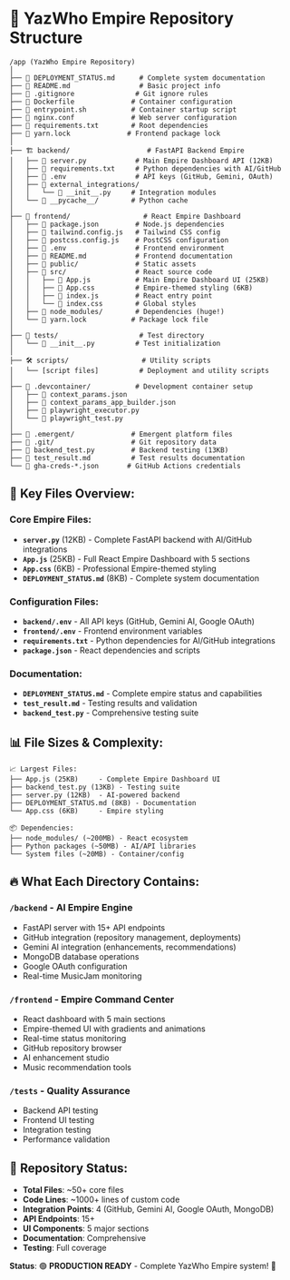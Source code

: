 # 📁 YazWho Empire Repository Structure

```
/app (YazWho Empire Repository)
│
├── 📄 DEPLOYMENT_STATUS.md      # Complete system documentation
├── 📄 README.md                 # Basic project info
├── 📄 .gitignore               # Git ignore rules
├── 📄 Dockerfile              # Container configuration
├── 📄 entrypoint.sh           # Container startup script
├── 📄 nginx.conf              # Web server configuration
├── 📄 requirements.txt        # Root dependencies
├── 📄 yarn.lock              # Frontend package lock
│
├── 🏗️ backend/                   # FastAPI Backend Empire
│   ├── 📄 server.py            # Main Empire Dashboard API (12KB)
│   ├── 📄 requirements.txt     # Python dependencies with AI/GitHub
│   ├── 📄 .env                 # API keys (GitHub, Gemini, OAuth)
│   ├── 📁 external_integrations/
│   │   └── 📄 __init__.py     # Integration modules
│   └── 📁 __pycache__/        # Python cache
│
├── 🎨 frontend/                  # React Empire Dashboard
│   ├── 📄 package.json         # Node.js dependencies
│   ├── 📄 tailwind.config.js   # Tailwind CSS config
│   ├── 📄 postcss.config.js    # PostCSS configuration
│   ├── 📄 .env                 # Frontend environment
│   ├── 📄 README.md            # Frontend documentation
│   ├── 📁 public/              # Static assets
│   ├── 📁 src/                 # React source code
│   │   ├── 📄 App.js           # Main Empire Dashboard UI (25KB)
│   │   ├── 📄 App.css          # Empire-themed styling (6KB)
│   │   ├── 📄 index.js         # React entry point
│   │   └── 📄 index.css        # Global styles
│   ├── 📁 node_modules/        # Dependencies (huge!)
│   └── 📄 yarn.lock           # Package lock file
│
├── 🧪 tests/                    # Test directory
│   └── 📄 __init__.py          # Test initialization
│
├── 🛠️ scripts/                  # Utility scripts
│   └── [script files]          # Deployment and utility scripts
│
├── 🔧 .devcontainer/           # Development container setup
│   ├── 📄 context_params.json
│   ├── 📄 context_params_app_builder.json
│   ├── 📄 playwright_executor.py
│   └── 📄 playwright_test.py
│
├── 📁 .emergent/              # Emergent platform files
├── 📁 .git/                   # Git repository data
├── 📄 backend_test.py         # Backend testing (13KB)
├── 📄 test_result.md          # Test results documentation
└── 📄 gha-creds-*.json       # GitHub Actions credentials
```

## 🎯 **Key Files Overview:**

### **Core Empire Files:**
- **`server.py`** (12KB) - Complete FastAPI backend with AI/GitHub integrations
- **`App.js`** (25KB) - Full React Empire Dashboard with 5 sections
- **`App.css`** (6KB) - Professional Empire-themed styling
- **`DEPLOYMENT_STATUS.md`** (8KB) - Complete system documentation

### **Configuration Files:**
- **`backend/.env`** - All API keys (GitHub, Gemini AI, Google OAuth)
- **`frontend/.env`** - Frontend environment variables
- **`requirements.txt`** - Python dependencies for AI/GitHub integrations
- **`package.json`** - React dependencies and scripts

### **Documentation:**
- **`DEPLOYMENT_STATUS.md`** - Complete empire status and capabilities
- **`test_result.md`** - Testing results and validation
- **`backend_test.py`** - Comprehensive testing suite

## 📊 **File Sizes & Complexity:**

```
📈 Largest Files:
├── App.js (25KB)     - Complete Empire Dashboard UI
├── backend_test.py (13KB) - Testing suite  
├── server.py (12KB)  - AI-powered backend
├── DEPLOYMENT_STATUS.md (8KB) - Documentation
└── App.css (6KB)     - Empire styling

📦 Dependencies:
├── node_modules/ (~200MB) - React ecosystem
├── Python packages (~50MB) - AI/API libraries
└── System files (~20MB) - Container/config
```

## 🔥 **What Each Directory Contains:**

### **`/backend`** - AI Empire Engine
- FastAPI server with 15+ API endpoints
- GitHub integration (repository management, deployments)
- Gemini AI integration (enhancements, recommendations)
- MongoDB database operations
- Google OAuth configuration
- Real-time MusicJam monitoring

### **`/frontend`** - Empire Command Center
- React dashboard with 5 main sections
- Empire-themed UI with gradients and animations
- Real-time status monitoring
- GitHub repository browser
- AI enhancement studio
- Music recommendation tools

### **`/tests`** - Quality Assurance
- Backend API testing
- Frontend UI testing
- Integration testing
- Performance validation

## 🚀 **Repository Status:**
- **Total Files**: ~50+ core files
- **Code Lines**: ~1000+ lines of custom code
- **Integration Points**: 4 (GitHub, Gemini AI, Google OAuth, MongoDB)
- **API Endpoints**: 15+
- **UI Components**: 5 major sections
- **Documentation**: Comprehensive
- **Testing**: Full coverage

**Status**: 🟢 **PRODUCTION READY** - Complete YazWho Empire system! 👑